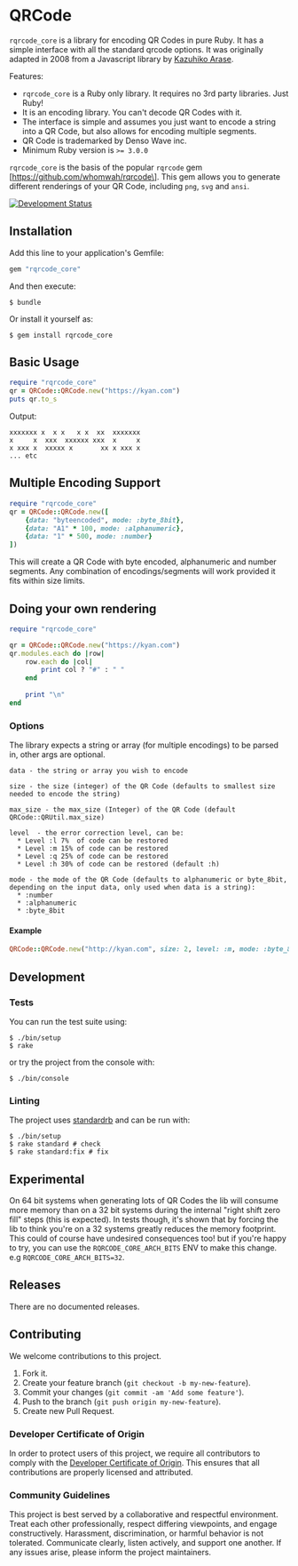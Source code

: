# QRCode

`rqrcode_core` is a library for encoding QR Codes in pure Ruby. It has a simple interface with all the standard qrcode options. It was originally adapted in 2008 from a Javascript library by [Kazuhiko Arase](https://github.com/kazuhikoarase).

Features:

  - `rqrcode_core` is a Ruby only library. It requires no 3rd party libraries. Just Ruby\!
  - It is an encoding library. You can't decode QR Codes with it.
  - The interface is simple and assumes you just want to encode a string into a QR Code, but also allows for encoding multiple segments.
  - QR Code is trademarked by Denso Wave inc.
  - Minimum Ruby version is `>= 3.0.0`

`rqrcode_core` is the basis of the popular `rqrcode` gem \[https://github.com/whomwah/rqrcode\]. This gem allows you to generate different renderings of your QR Code, including `png`, `svg` and `ansi`.

[![Development Status](https://github.com/socketry/qrcode/workflows/Test/badge.svg)](https://github.com/socketry/qrcode/actions?workflow=Test)

## Installation

Add this line to your application's Gemfile:

``` ruby
gem "rqrcode_core"
```

And then execute:

    $ bundle

Or install it yourself as:

    $ gem install rqrcode_core

## Basic Usage

``` ruby
require "rqrcode_core"
qr = QRCode::QRCode.new("https://kyan.com")
puts qr.to_s
```

Output:

    xxxxxxx x  x x   x x  xx  xxxxxxx
    x     x  xxx  xxxxxx xxx  x     x
    x xxx x  xxxxx x       xx x xxx x
    ... etc

## Multiple Encoding Support

``` ruby
require "rqrcode_core"
qr = QRCode::QRCode.new([
	{data: "byteencoded", mode: :byte_8bit},
	{data: "A1" * 100, mode: :alphanumeric},
	{data: "1" * 500, mode: :number}
])
```

This will create a QR Code with byte encoded, alphanumeric and number segments. Any combination of encodings/segments will work provided it fits within size limits.

## Doing your own rendering

``` ruby
require "rqrcode_core"

qr = QRCode::QRCode.new("https://kyan.com")
qr.modules.each do |row|
	row.each do |col|
		print col ? "#" : " "
	end
	
	print "\n"
end
```

### Options

The library expects a string or array (for multiple encodings) to be parsed in, other args are optional.

    data - the string or array you wish to encode
    
    size - the size (integer) of the QR Code (defaults to smallest size needed to encode the string)
    
    max_size - the max_size (Integer) of the QR Code (default QRCode::QRUtil.max_size)
    
    level  - the error correction level, can be:
      * Level :l 7%  of code can be restored
      * Level :m 15% of code can be restored
      * Level :q 25% of code can be restored
      * Level :h 30% of code can be restored (default :h)
    
    mode - the mode of the QR Code (defaults to alphanumeric or byte_8bit, depending on the input data, only used when data is a string):
      * :number
      * :alphanumeric
      * :byte_8bit

#### Example

``` ruby
QRCode::QRCode.new("http://kyan.com", size: 2, level: :m, mode: :byte_8bit)
```

## Development

### Tests

You can run the test suite using:

    $ ./bin/setup
    $ rake

or try the project from the console with:

    $ ./bin/console

### Linting

The project uses [standardrb](https://github.com/testdouble/standard) and can be run with:

    $ ./bin/setup
    $ rake standard # check
    $ rake standard:fix # fix

## Experimental

On 64 bit systems when generating lots of QR Codes the lib will consume more memory than on a 32 bit systems during the internal "right shift zero fill" steps (this is expected). In tests though, it's shown that by forcing the lib to think you're on a 32 systems greatly reduces the memory footprint. This could of course have undesired consequences too\! but if you're happy to try, you can use the `RQRCODE_CORE_ARCH_BITS` ENV to make this change. e.g `RQRCODE_CORE_ARCH_BITS=32`.

## Releases

There are no documented releases.

## Contributing

We welcome contributions to this project.

1.  Fork it.
2.  Create your feature branch (`git checkout -b my-new-feature`).
3.  Commit your changes (`git commit -am 'Add some feature'`).
4.  Push to the branch (`git push origin my-new-feature`).
5.  Create new Pull Request.

### Developer Certificate of Origin

In order to protect users of this project, we require all contributors to comply with the [Developer Certificate of Origin](https://developercertificate.org/). This ensures that all contributions are properly licensed and attributed.

### Community Guidelines

This project is best served by a collaborative and respectful environment. Treat each other professionally, respect differing viewpoints, and engage constructively. Harassment, discrimination, or harmful behavior is not tolerated. Communicate clearly, listen actively, and support one another. If any issues arise, please inform the project maintainers.
